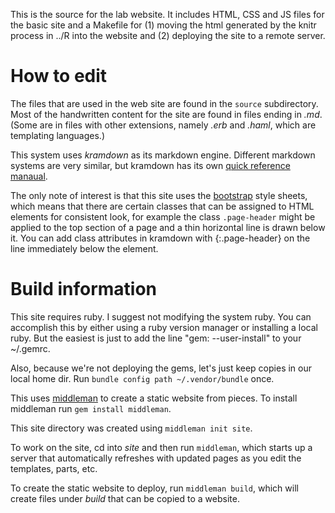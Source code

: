 This is the source for the lab website.  It includes HTML, CSS and JS
files for the basic site and a Makefile for (1) moving the html
generated by the knitr process in ../R into the website and (2)
deploying the site to a remote server.

# How to edit

The files that are used in the web site are found in the `source`
subdirectory.  Most of the handwritten content for the site are found
in files ending in *.md*.  (Some are in files with other extensions,
namely *.erb* and *.haml*, which are templating languages.)

This system uses *kramdown* as its markdown engine.  Different
markdown systems are very similar, but kramdown has its own
[quick reference manaual](http://kramdown.gettalong.org/quickref.html).

The only note of interest is that this site uses the
[bootstrap](http://getbootstrap.com) style sheets, which means that
there are certain classes that can be assigned to HTML elements for
consistent look, for example the class `.page-header` might be applied
to the top section of a page and a thin horizontal line is drawn below
it.  You can add class attributes in kramdown with {:.page-header} on
the line immediately below the element.

# Build information

This site requires ruby.  I suggest not modifying the system ruby.
You can accomplish this by either using a ruby version manager or
installing a local ruby.  But the easiest is just to add the line
"gem: --user-install" to your ~/.gemrc.

Also, because we're not deploying the gems, let's just keep copies in
our local home dir.  Run `bundle config path ~/.vendor/bundle` once.

This uses [middleman](http://middlemanapp.com) to create a static
website from pieces.  To install middleman run `gem install
middleman`.

This site directory was created using `middleman init site`.

To work on the site, cd into *site* and then run `middleman`, which
starts up a server that automatically refreshes with updated pages as
you edit the templates, parts, etc.

To create the static website to deploy, run `middleman build`, which
will create files under *build* that can be copied to a website.



